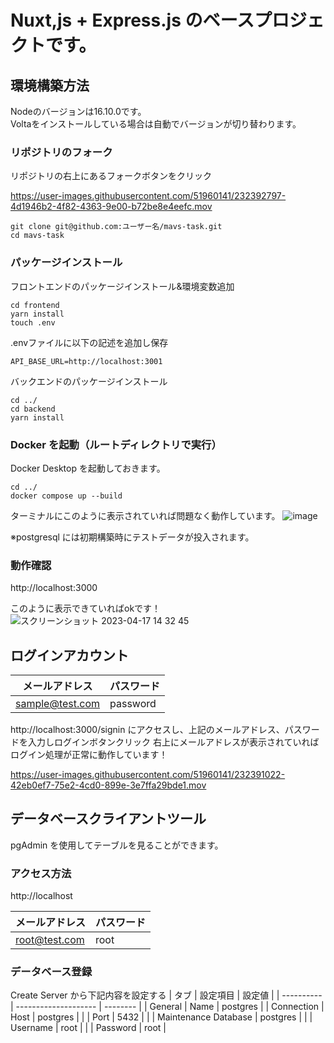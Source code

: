 # Nuxt,js + Express.js のベースプロジェクトです。

## 環境構築方法

Nodeのバージョンは16.10.0です。  
Voltaをインストールしている場合は自動でバージョンが切り替わります。

### リポジトリのフォーク

リポジトリの右上にあるフォークボタンをクリック

https://user-images.githubusercontent.com/51960141/232392797-4d1946b2-4f82-4363-9e00-b72be8e4eefc.mov


```
git clone git@github.com:ユーザー名/mavs-task.git
cd mavs-task
```

### パッケージインストール

フロントエンドのパッケージインストール&環境変数追加
```
cd frontend
yarn install
touch .env
```

.envファイルに以下の記述を追加し保存
```
API_BASE_URL=http://localhost:3001
```


バックエンドのパッケージインストール
```
cd ../
cd backend
yarn install
```

### Docker を起動（ルートディレクトリで実行）
Docker Desktop を起動しておきます。
```
cd ../
docker compose up --build
```

ターミナルにこのように表示されていれば問題なく動作しています。
![image](https://user-images.githubusercontent.com/51960141/232393291-f191f501-128b-4b95-8508-d3c2d39f3ea1.png)



※postgresql には初期構築時にテストデータが投入されます。

### 動作確認

http://localhost:3000

このように表示できていればokです！
![スクリーンショット 2023-04-17 14 32 45](https://user-images.githubusercontent.com/51960141/232390173-19e2dc28-d662-4abb-af3c-88917bdda4f1.png)

## ログインアカウント

| メールアドレス  | パスワード |
| --------------- | ---------- |
| sample@test.com | password   |

http://localhost:3000/signin にアクセスし、上記のメールアドレス、パスワードを入力しログインボタンクリック
右上にメールアドレスが表示されていればログイン処理が正常に動作しています！


https://user-images.githubusercontent.com/51960141/232391022-42eb0ef7-75e2-4cd0-899e-3e7ffa29bde1.mov



## データベースクライアントツール

pgAdmin を使用してテーブルを見ることができます。

### アクセス方法

http://localhost

| メールアドレス | パスワード |
| -------------- | ---------- |
| root@test.com  | root       |

### データベース登録

Create Server から下記内容を設定する
| タブ | 設定項目 | 設定値 |
| ---------- | -------------------- | -------- |
| General | Name | postgres |
| Connection | Host | postgres |
| | Port | 5432 |
| | Maintenance Database | postgres |
| | Username | root |
| | Password | root |
